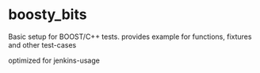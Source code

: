 # boosty_bits

Basic setup for BOOST/C++ tests. 
provides example for functions, fixtures and other test-cases

optimized for jenkins-usage
